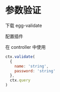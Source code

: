 # 参数验证

下载 egg-validate

配置插件

在 controller 中使用

```js
ctx.validate(
  {
    name: 'string',
    password: 'string'
  },
  ctx.query
)
```
